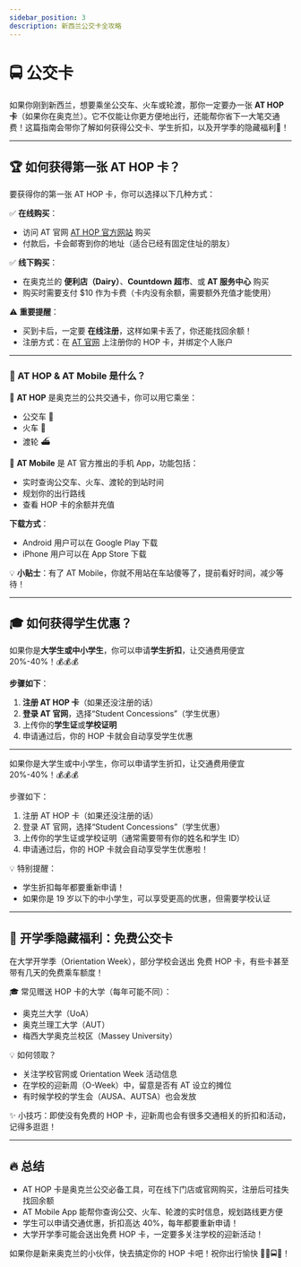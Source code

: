 ```yaml
---
sidebar_position: 3
description: 新西兰公交卡全攻略
---
```


# 🚍 公交卡

如果你刚到新西兰，想要乘坐公交车、火车或轮渡，那你一定要办一张 **AT HOP 卡**（如果你在奥克兰）。它不仅能让你更方便地出行，还能帮你省下一大笔交通费！这篇指南会带你了解如何获得公交卡、学生折扣，以及开学季的隐藏福利🎁！

---

## 🏆 如何获得第一张 AT HOP 卡？

要获得你的第一张 AT HOP 卡，你可以选择以下几种方式：

✅ **在线购买**：

- 访问 AT 官网 [AT HOP 官方网站](https://at.govt.nz/) 购买
- 付款后，卡会邮寄到你的地址（适合已经有固定住址的朋友）

✅ **线下购买**：

- 在奥克兰的 **便利店（Dairy）**、**Countdown 超市**、或 **AT 服务中心** 购买
- 购买时需要支付 \$10 作为卡费（卡内没有余额，需要额外充值才能使用）

⚠️ **重要提醒**：

- 买到卡后，一定要 **在线注册**，这样如果卡丢了，你还能找回余额！
- 注册方式：在 [AT 官网](https://at.govt.nz/) 上注册你的 HOP 卡，并绑定个人账户

---

### 📱 AT HOP & AT Mobile 是什么？

🚊 **AT HOP** 是奥克兰的公共交通卡，你可以用它乘坐：

- 公交车 🚌
- 火车 🚄
- 渡轮 ⛴️

📲 **AT Mobile** 是 AT 官方推出的手机 App，功能包括：

- 实时查询公交车、火车、渡轮的到站时间
- 规划你的出行路线
- 查看 HOP 卡的余额并充值

**下载方式**：

- Android 用户可以在 Google Play 下载
- iPhone 用户可以在 App Store 下载

💡 **小贴士**：有了 AT Mobile，你就不用站在车站傻等了，提前看好时间，减少等待！

---

## 🎓 如何获得学生优惠？

如果你是**大学生或中小学生**，你可以申请**学生折扣**，让交通费用便宜 20%-40%！💰💰💰

**步骤如下**：

1. **注册 AT HOP 卡**（如果还没注册的话）
1. **登录 AT 官网**，选择“Student Concessions”（学生优惠）
1. 上传你的**学生证**或**学校证明**
1. 申请通过后，你的 HOP 卡就会自动享受学生优惠

---

如果你是大学生或中小学生，你可以申请学生折扣，让交通费用便宜 20%-40%！💰💰💰

步骤如下：

1. 注册 AT HOP 卡（如果还没注册的话）
1. 登录 AT 官网，选择“Student Concessions”（学生优惠）
1. 上传你的学生证或学校证明（通常需要带有你的姓名和学生 ID）
1. 申请通过后，你的 HOP 卡就会自动享受学生优惠啦！

💡 特别提醒：

- 学生折扣每年都要重新申请！
- 如果你是 19 岁以下的中小学生，可以享受更高的优惠，但需要学校认证

---

## 🎁 开学季隐藏福利：免费公交卡

在大学开学季（Orientation Week），部分学校会送出 免费 HOP 卡，有些卡甚至带有几天的免费乘车额度！

🎓 常见赠送 HOP 卡的大学（每年可能不同）：

- 奥克兰大学（UoA）
- 奥克兰理工大学（AUT）
- 梅西大学奥克兰校区（Massey University）

💡 如何领取？

- 关注学校官网或 Orientation Week 活动信息
- 在学校的迎新周（O-Week）中，留意是否有 AT 设立的摊位
- 有时候学校的学生会（AUSA、AUTSA）也会发放

✨ 小技巧：即使没有免费的 HOP 卡，迎新周也会有很多交通相关的折扣和活动，记得多逛逛！

---

## 🔥 总结

- AT HOP 卡是奥克兰公交必备工具，可在线下门店或官网购买，注册后可挂失找回余额
- AT Mobile App 能帮你查询公交、火车、轮渡的实时信息，规划路线更方便
- 学生可以申请交通优惠，折扣高达 40%，每年都要重新申请！
- 大学开学季可能会送出免费 HOP 卡，一定要多关注学校的迎新活动！

如果你是新来奥克兰的小伙伴，快去搞定你的 HOP 卡吧！祝你出行愉快 🚀🚆🚍🎉！
